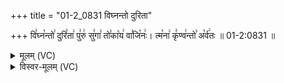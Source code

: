 +++
title = "01-2_0831 विघ्नन्तो दुरिता"

+++
वि꣣घ्न꣡न्तो꣢ दुरि꣣ता꣢ पु꣣रु꣢ सु꣣गा꣣ तो꣣का꣡य꣢ वा꣣जि꣡नः꣢। त्म꣡ना꣢ कृ꣣ण्व꣢न्तो꣣ अ꣡र्व꣢तः ॥ 01-2:0831 ॥

<details><summary>मूलम् (VC)</summary>

वि꣣घ्न꣡न्तो꣢ दुरि꣣ता꣢ पु꣣रु꣢ सु꣣गा꣢ तो꣣का꣡य꣢ वा꣣जि꣡नः꣢ । त्म꣡ना꣢ कृ꣣ण्व꣢न्तो꣣ अ꣡र्व꣢तः ॥८३१॥
</details>

<details><summary>विस्वर-मूलम् (VC)</summary>

विघ्नन्तो दुरिता पुरु सुगा तोकाय वाजिनः । त्मना कृण्वन्तो अर्वतः ॥८३१॥
</details>